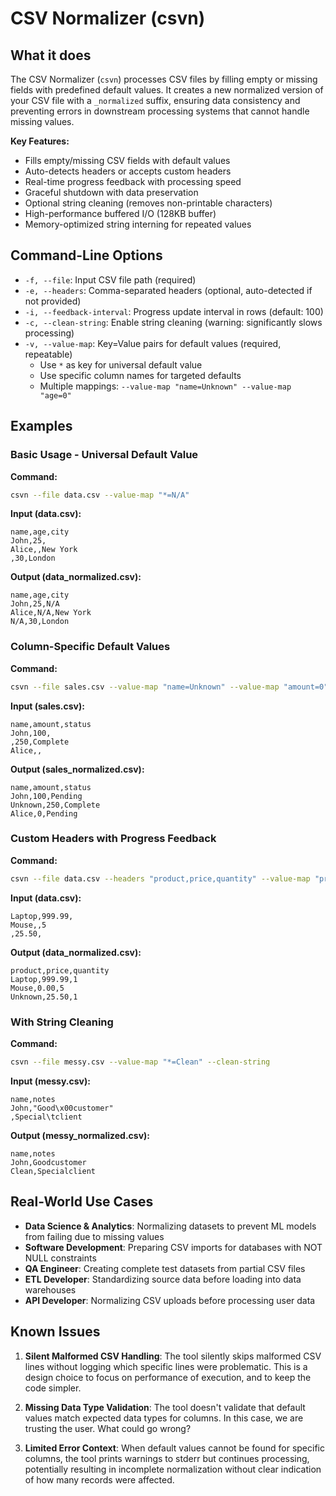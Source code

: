 # CSV Normalizer (csvn)

## What it does

The CSV Normalizer (`csvn`) processes CSV files by filling empty or missing fields with predefined default values. 
It creates a new normalized version of your CSV file with a `_normalized` suffix, ensuring data consistency and 
preventing errors in downstream processing systems that cannot handle missing values.

**Key Features:**
- Fills empty/missing CSV fields with default values
- Auto-detects headers or accepts custom headers
- Real-time progress feedback with processing speed
- Graceful shutdown with data preservation
- Optional string cleaning (removes non-printable characters)
- High-performance buffered I/O (128KB buffer)
- Memory-optimized string interning for repeated values

## Command-Line Options
- `-f, --file`: Input CSV file path (required)
- `-e, --headers`: Comma-separated headers (optional, auto-detected if not provided)
- `-i, --feedback-interval`: Progress update interval in rows (default: 100)
- `-c, --clean-string`: Enable string cleaning (warning: significantly slows processing)
- `-v, --value-map`: Key=Value pairs for default values (required, repeatable)
  - Use `*` as key for universal default value
  - Use specific column names for targeted defaults
  - Multiple mappings: `--value-map "name=Unknown" --value-map "age=0"`

## Examples
### Basic Usage - Universal Default Value
**Command:**
```bash
csvn --file data.csv --value-map "*=N/A"
```

**Input (data.csv):**
```csv
name,age,city
John,25,
Alice,,New York
,30,London
```

**Output (data_normalized.csv):**
```csv
name,age,city
John,25,N/A
Alice,N/A,New York
N/A,30,London
```

### Column-Specific Default Values

**Command:**
```bash
csvn --file sales.csv --value-map "name=Unknown" --value-map "amount=0" --value-map "status=Pending"
```

**Input (sales.csv):**
```csv
name,amount,status
John,100,
,250,Complete
Alice,,
```

**Output (sales_normalized.csv):**
```csv
name,amount,status
John,100,Pending
Unknown,250,Complete
Alice,0,Pending
```

### Custom Headers with Progress Feedback

**Command:**
```bash
csvn --file data.csv --headers "product,price,quantity" --value-map "price=0.00" --value-map "quantity=1" --feedback-interval 50
```

**Input (data.csv):**
```csv
Laptop,999.99,
Mouse,,5
,25.50,
```

**Output (data_normalized.csv):**
```csv
product,price,quantity
Laptop,999.99,1
Mouse,0.00,5
Unknown,25.50,1
```

### With String Cleaning

**Command:**
```bash
csvn --file messy.csv --value-map "*=Clean" --clean-string
```

**Input (messy.csv):**
```csv
name,notes
John,"Good\x00customer"
,Special\tclient
```

**Output (messy_normalized.csv):**
```csv
name,notes
John,Goodcustomer
Clean,Specialclient
```

## Real-World Use Cases

- **Data Science & Analytics**: Normalizing datasets to prevent ML models from failing due to missing values 
- **Software Development**: Preparing CSV imports for databases with NOT NULL constraints 
- **QA Engineer**: Creating complete test datasets from partial CSV files
- **ETL Developer**: Standardizing source data before loading into data warehouses
- **API Developer**: Normalizing CSV uploads before processing user data

## Known Issues
1. **Silent Malformed CSV Handling**: The tool silently skips malformed CSV lines without logging which specific lines
were problematic. This is a design choice to focus on performance of execution, and to keep the code simpler.

2. **Missing Data Type Validation**: The tool doesn't validate that default values match expected data types for 
columns. In this case, we are trusting the user. What could go wrong?

3. **Limited Error Context**: When default values cannot be found for specific columns, the tool prints warnings to 
stderr but continues processing, potentially resulting in incomplete normalization without clear indication of how many
records were affected.